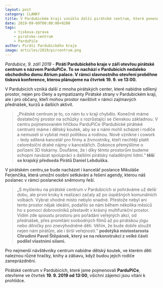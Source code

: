 ```yaml
---
layout: post
category: CLANKY
title: V Pardubickém kraji vzniklo další pirátské centrum, které ponese název ParduPiCe
date: 2019-09-09T00:00:00+0200
tags:
    - tiskova-zprava
    - piratske-centrum
    - ParduPiCe
author: Piráti Pardubického kraje
image: articles/2019/pircentrum.png
---
```

 
*Pardubice, 9. září 2019* -  **Piráti Pardubického kraje v září otevřou pirátské centrum s názvem ParduPiCe. To se nachází v Pardubicích nedaleko obchodního domu Atrium palace. V rámci slavnostního otevření proběhne tisková konference, kterou plánujeme na čtvrtek 19. 9. ve 13:00.**

V Pardubicích vzniká další z mnoha pirátských center, které nabídne sdílený prostor, nejen pro členy a sympatizanty Pirátské strany v Pardubickém kraji, ale i pro občany, kteří mohou prostor navštívit v rámci zajímavých přednášek, kurzů a dalších aktivit.

> „Pirátské centrum je to, co nám tu v kraji chybělo. Konečně máme
> dostatečný prostor na schůzky s rozrůstající se členskou základnou. V
> centru pojmenovaném hříčkou ParduPiCe (Pardubické pirátské centrum)
> máme i dětský koutek, aby se s námi mohli scházet i rodiče a nemuseli
> si vybírat mezi politikou a rodinou. Nově vznikne i cowork - tedy
> sdílená kancelář pro firmy a živnostníky, kteří nechtějí platit
> celoměsíční drahé nájmy v kancelářích. Dokonce přemýšlíme o pořízení
> 3D tiskárny. Doufáme, že i díky těmto prostorům budeme schopni navázat
> spolupráci s dalšími pirátsky naladěnými lidmi.“  **těší se krajský předseda Pirátů Daniel Lebduška.** 

V pirátském centru,se bude nacházet i kancelář poslance Mikuláše Ferjenčíka, která umožní osobní setkávání a řešení agendy, kterou náš poslanec v rámci poslanecké sněmovny řeší.

> „S myšlenku na pirátské centrum v Pardubicích si pohráváme už delší
> dobu, ale první kroky k realizaci začaly až po úspěšných komunálních
> volbách. Vybrat vhodné místo nebylo snadné. Přestože nebyl ani tento
> prostor nějak ideální, podařilo se nám během několika měsíců ho s
> pomocí dobrovolníků přestavět v krásný multifunkční prostor. Vidím zde
> spoustu prostoru pro pořádání veřejných akcí, od přednášek, přes
> promítání svobodných filmů až po pirátskou jógu nebo dílničky pro
> znevýhodněné děti. Věřím, že bude dobře sloužit nejen nám pirátům, ale
> i širší veřejnosti.“ **podotýká místostarosta Chrudimi Pavel Štěpánek, který se na rekonstrukci z velké části podílel vlastními silami.**

Pro nejmenší návštěvníky centrum nabídne dětský koutek, ve kterém děti naleznou různé hračky, knihy a zábavu, když budou jejich rodiče zaneprázdněni.

Pirátské centrum v Pardubicích, které jsme pojmenovali **ParduPiCe**, otevřeme ve čtvrtek **19. 9. 2019 od 13:00**, všichni zájemci jsou vítáni k prohlídce.

